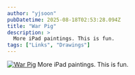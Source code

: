 ```yaml
---
author: "yjsoon"
pubDatetime: 2025-08-18T02:53:28.094Z
title: "War Pig"
description: >
  More iPad paintings. This is fun.
tags: ["Links", "Drawings"]
---
```






[![War Pig](http://farm5.static.flickr.com/4121/4903947759_1cbe6354ba.jpg)](http://www.flickr.com/photos/yjsoon/4903947759/ "Link to Flickr") More iPad paintings. This is fun.